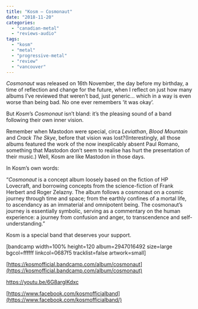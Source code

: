 ```yaml
---
title: "Kosm – Cosmonaut"
date: "2018-11-20"
categories: 
  - "canadian-metal"
  - "reviews-audio"
tags: 
  - "kosm"
  - "metal"
  - "progressive-metal"
  - "review"
  - "vancouver"
---
```


_Cosmonaut_ was released on 16th November, the day before my birthday, a time of reflection and change for the future, when I reflect on just how many albums I’ve reviewed that weren’t bad, just generic… which in a way is even worse than being bad. No one ever remembers ‘it was okay’.

But _Kosm_’s _Cosmonaut_ isn’t bland: it’s the pleasing sound of a band following their own inner vision.

Remember when Mastodon were special, circa _Leviathan_, _Blood Mountain_ and _Crack The Skye_, before that vision was lost?(Interestingly, all those albums featured the work of the now inexplicably absent Paul Romano, something that Mastodon don’t seem to realise has hurt the presentation of their music.) Well, Kosm are like Mastodon in those days.

In Kosm’s own words:

“_Cosmonaut_ is a concept album loosely based on the fiction of HP Lovecraft, and borrowing concepts from the science-fiction of Frank Herbert and Roger Zelazny. The album follows a cosmonaut on a cosmic journey through time and space; from the earthly confines of a mortal life, to ascendancy as an immaterial and omnipotent being. The cosmonaut’s journey is essentially symbolic, serving as a commentary on the human experience: a journey from confusion and anger, to transcendence and self-understanding.”

Kosm is a special band that deserves your support.

\[bandcamp width=100% height=120 album=2947016492 size=large bgcol=ffffff linkcol=0687f5 tracklist=false artwork=small\]

[https://kosmofficial.bandcamp.com/album/cosmonaut](https://kosmofficial.bandcamp.com/album/cosmonaut)

https://youtu.be/6G8arglKdxc

[https://www.facebook.com/kosmofficialband](https://www.facebook.com/kosmofficialband/)
